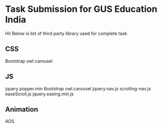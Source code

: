 # Task Submission for GUS Education India

Hi! Below is list of third party library used for complete task

## CSS
Bootstrap
owl.carousel

## JS

jquery
popper.min
Bootstrap
owl.carousel
jquery.nav.js
scrolling-nav.js
easeScroll.js
jquery.easing.min.js

## Animation

AOS
